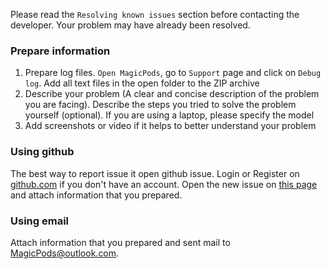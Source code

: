 Please read the `Resolving known issues` section before contacting the developer. Your problem may have already been resolved.

### Prepare information

1. Prepare log files. `Open MagicPods`, go to `Support` page and click on `Debug log`. Add all text files in the open folder to the ZIP archive
2. Describe your problem (A clear and concise description of the problem you are facing). Describe the steps you tried to solve the problem yourself (optional). If you are using a laptop, please specify the model
3. Add screenshots or video if it helps to better understand your problem

### Using github

The best way to report issue it open github issue. Login or Register on [github.com](https://github.com/) if you don't have an account. Open the new issue on [this page](https://github.com/steam3d/MagicPods-Windows/issues) and attach information that you prepared. 

### Using email

Attach information that you prepared and sent mail to [MagicPods@outlook.com](mailto:MagicPods@outlook.com).